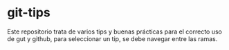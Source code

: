 # git-tips

Este repositorio trata de varios tips y buenas prácticas para el correcto uso de gut y github, para seleccionar un tip, se debe navegar entre las ramas.

